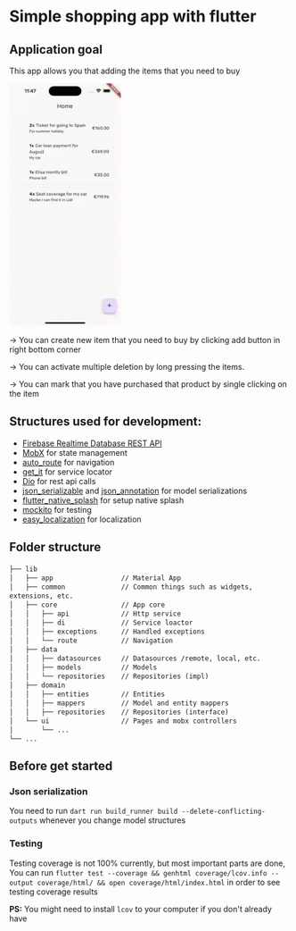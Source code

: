 # Simple shopping app with flutter

## Application goal
This app allows you that adding the items that you need to buy
<p><img width=200 src="screen-recording.gif"></p>
<p>-> You can create new item that you need to buy by clicking add button in right bottom corner</p>
<p>-> You can activate multiple deletion by long pressing the items.</p>
<p>-> You can mark that you have purchased that product by single clicking on the item</p>

## Structures used for development:

<ul>
    <li><a href="https://firebase.google.com/docs/reference/rest/database?hl=en">Firebase Realtime Database REST API</a></li>
    <li><a href="https://pub.dev/packages/mobx">MobX</a> for state management</li>
    <li><a href="https://pub.dev/packages/auto_route">auto_route</a> for navigation</li>
    <li><a href="https://pub.dev/packages/get_it">get_it</a> for service locator</li>
    <li><a href="https://pub.dev/packages/dio">Dio</a> for rest api calls</li>
    <li><a href="https://pub.dev/packages/json_serializable">json_serializable</a> and <a href="https://pub.dev/packages/json_annotation">json_annotation</a> for model serializations</li>
    <li><a href="https://pub.dev/packages/flutter_native_splash">flutter_native_splash</a> for setup native splash</li>
    <li><a href="https://pub.dev/packages/mockito">mockito</a> for testing</li>
    <li><a href="https://pub.dev/packages/easy_localization">easy_localization</a> for localization</li>
</ul>

## Folder structure
    ├── lib
    │   ├── app                 // Material App     
    │   ├── common              // Common things such as widgets, extensions, etc.
    │   ├── core                // App core
    │   │   ├── api             // Http service  
    │   │   ├── di              // Service loactor
    │   │   ├── exceptions      // Handled exceptions
    │   │   └── route           // Navigation
    │   ├── data
    │   │   ├── datasources     // Datasources /remote, local, etc.
    │   │   ├── models          // Models
    │   │   └── repositories    // Repositories (impl)
    │   ├── domain  
    │   │   ├── entities        // Entities 
    │   │   ├── mappers         // Model and entity mappers
    │   │   ├── repositories    // Repositories (interface)
    │   └── ui                  // Pages and mobx controllers
    │       └── ...
    └── ...

## Before get started

### Json serialization
You need to run `dart run build_runner build --delete-conflicting-outputs` whenever you change model structures

### Testing
Testing coverage is not 100% currently, but most important parts are done,
<br>
You can run `flutter test --coverage && genhtml coverage/lcov.info --output coverage/html/ && open coverage/html/index.html` in order to see testing coverage results

<b>PS:</b> You might need to install `lcov` to your computer if you don't already have
